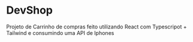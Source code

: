 # DevShop
Projeto de Carrinho de compras feito utilizando React com Typescripot + Tailwind e consumindo uma API de Iphones
